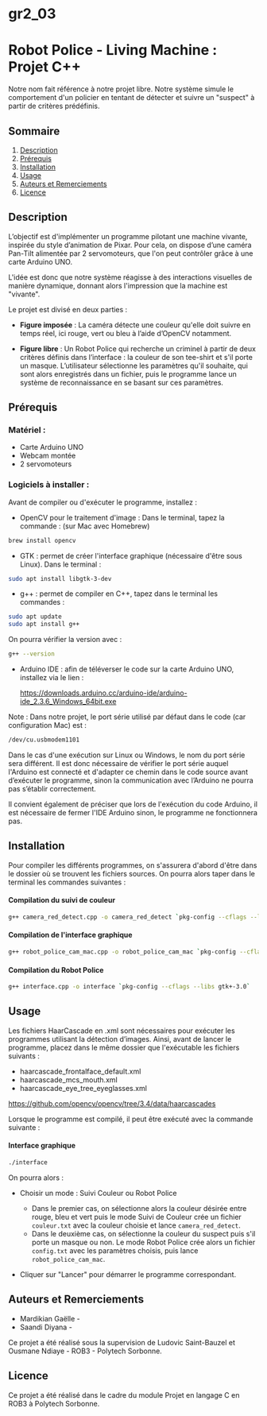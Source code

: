 # gr2_03


# Robot Police - Living Machine : Projet C++
Notre nom fait référence à notre projet libre. Notre système simule le comportement d'un policier en tentant de détecter et suivre un "suspect" à partir de critères prédéfinis.

## Sommaire 

1. [Description](#description)
2. [Prérequis](#prerequis)
3. [Installation](#installation)
4. [Usage](#usage)
5. [Auteurs et Remerciements](#auteurs-et-remerciements)
6. [Licence](#licence)


## Description

L’objectif est d'implémenter un programme pilotant une machine vivante, inspirée du style d’animation de Pixar. Pour cela, on dispose d’une caméra Pan-Tilt alimentée par 2 servomoteurs, que l'on peut contrôler grâce à une carte Arduino UNO. 
 
L'idée est donc que notre système réagisse à des interactions visuelles de manière dynamique, donnant alors l'impression que la machine est "vivante".

Le projet est divisé en deux parties :

* **Figure imposée** : La caméra détecte une couleur qu'elle doit suivre en temps réel, ici rouge, vert ou bleu à l’aide d’OpenCV notamment.

* **Figure libre** : Un Robot Police qui recherche un criminel à partir de deux critères définis dans l’interface : la couleur de son tee-shirt et s'il porte un masque. L’utilisateur sélectionne les paramètres qu'il souhaite, qui sont alors enregistrés dans un fichier, puis le programme lance un système de reconnaissance en se basant sur ces paramètres.


## Prérequis

### Matériel :

* Carte Arduino UNO
* Webcam montée
* 2 servomoteurs 

### Logiciels à installer :

Avant de compiler ou d'exécuter le programme, installez : 

* OpenCV pour le traitement d'image : Dans le terminal, tapez la commande :
(sur Mac avec Homebrew)

```bash
brew install opencv
``` 

* GTK : permet de créer l'interface graphique (nécessaire d'être sous Linux). Dans le terminal :

```bash
sudo apt install libgtk-3-dev
``` 

* g++ : permet de compiler en C++, tapez dans le terminal les commandes : 

```bash
sudo apt update
sudo apt install g++
```
On pourra vérifier la version avec :

```bash
g++ --version
```

* Arduino IDE : afin de téléverser le code sur la carte Arduino UNO, installez via le lien : 
    
    https://downloads.arduino.cc/arduino-ide/arduino-ide_2.3.6_Windows_64bit.exe

Note : Dans notre projet, le port série utilisé par défaut dans le code (car configuration Mac) est :

```bash
/dev/cu.usbmodem1101
```
Dans le cas d'une exécution sur Linux ou Windows, le nom du port série sera différent. Il est donc nécessaire de vérifier le port série auquel l'Arduino est connecté et d'adapter ce chemin dans le code source avant d’exécuter le programme, sinon la communication avec l’Arduino ne pourra pas s’établir correctement.

Il convient également de préciser que lors de l'exécution du code Arduino, il est nécessaire de fermer l'IDE Arduino sinon, le programme ne fonctionnera pas.

## Installation

Pour compiler les différents programmes, on s'assurera d'abord d'être dans le dossier où se trouvent les fichiers sources. On pourra alors taper dans le terminal les commandes suivantes : 

#### Compilation du suivi de couleur
```bash
g++ camera_red_detect.cpp -o camera_red_detect `pkg-config --cflags --libs opencv4`
```

#### Compilation de l'interface graphique
```bash
g++ robot_police_cam_mac.cpp -o robot_police_cam_mac `pkg-config --cflags --libs opencv4`
```
#### Compilation du Robot Police
```bash
g++ interface.cpp -o interface `pkg-config --cflags --libs gtk+-3.0`
```

## Usage


Les fichiers HaarCascade en .xml sont nécessaires pour exécuter les programmes utilisant la détection d’images.
Ainsi, avant de lancer le programme, placez dans le même dossier que l'exécutable les fichiers suivants :

* haarcascade_frontalface_default.xml
* haarcascade_mcs_mouth.xml
* haarcascade_eye_tree_eyeglasses.xml

https://github.com/opencv/opencv/tree/3.4/data/haarcascades

Lorsque le programme est compilé, il peut être exécuté avec la commande suivante :

#### Interface graphique

```bash
./interface
```

On pourra alors :

* Choisir un mode : Suivi Couleur ou Robot Police
    * Dans le premier cas, on sélectionne alors la couleur désirée entre rouge, bleu et vert puis le mode Suivi de Couleur crée un fichier `couleur.txt` avec la couleur choisie et lance `camera_red_detect`. 
    * Dans le deuxième cas, on sélectionne la couleur du suspect puis s'il porte un masque ou non. Le mode Robot Police crée alors un fichier `config.txt` avec les paramètres choisis, puis lance `robot_police_cam_mac`.

* Cliquer sur "Lancer" pour démarrer le programme correspondant.



## Auteurs et Remerciements

- Mardikian Gaëlle - 
- Saandi Diyana - 

Ce projet a été réalisé sous la supervision de Ludovic Saint-Bauzel et Ousmane Ndiaye - ROB3 -  Polytech Sorbonne.

## Licence

Ce projet a été réalisé dans le cadre du module Projet en langage C en ROB3 à Polytech Sorbonne.